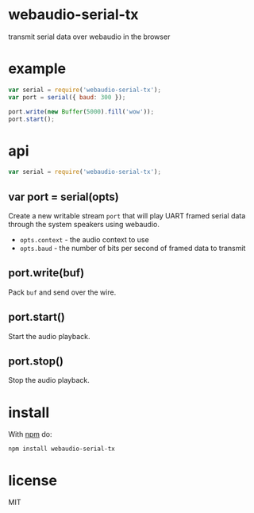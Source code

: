 # webaudio-serial-tx

transmit serial data over webaudio in the browser

# example

``` js
var serial = require('webaudio-serial-tx');
var port = serial({ baud: 300 });

port.write(new Buffer(5000).fill('wow'));
port.start();
```

# api

``` js
var serial = require('webaudio-serial-tx');
```

## var port = serial(opts)

Create a new writable stream `port` that will play UART framed serial data
through the system speakers using webaudio.

* `opts.context` - the audio context to use
* `opts.baud` - the number of bits per second of framed data to transmit

## port.write(buf)

Pack `buf` and send over the wire.

## port.start()

Start the audio playback.

## port.stop()

Stop the audio playback.

# install

With [npm](https://npmjs.org) do:

```
npm install webaudio-serial-tx
```

# license

MIT
